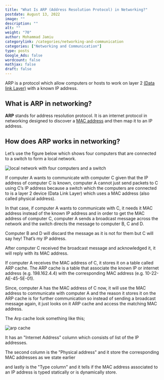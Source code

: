 ```yaml
---
title: "What Is ARP (Address Resolution Protocol) in Networking?"
postdate: August 13, 2022
image: ""
description: ""
alt: ""
weight: "70"
author: Mohammad Jamiu
categorylink: /categories/networking-and-communication
categories: ["Networking and Communication"]
type: posts
Google_Ads: false
wordcount: false
mathjax: false
draft: false
---
```


ARP is a protocol which allow computers or hosts to work on layer 2 <a href="/networking/the-seven-layers-of-the-osi-model-explained/" class="links-to-article">(Data link Layer)</a> with a known IP address.
## What is ARP in networking?

**ARP** stands for address resolution protocol. It is an internet protocol in networking designed to discover a <a href="/networking/what-is-a-mac-address-with-examples/" class="links-to-article">MAC address</a> and then map it to an IP address.

## How does ARP works in networking?

Let’s use the figure below which shows four computers that are connected to a switch to form a local network.

<img loading="lazy" src="/images/arpntwr_1.webp" alt="local network with four computers and a switch">

If computer A wants to communicate with computer C given that the IP address of computer C is known, computer A cannot just send packets to C using C’s IP address because a switch which the computers are connected to is a layer 2 device (Data Link Layer) which uses a MAC address (also called physical address).

In that case, if computer A wants to communicate with C, it needs it MAC address instead of the known IP address and in order to get the MAC address of computer C, computer A sends a broadcast message across the network and the switch directs the message to computer B, C and D.

Computer B and D will discard the message as it is not for them but C will say hey! That’s my IP address.

After computer C received the broadcast message and acknowledged it, it will reply with its MAC address.

If computer A receives the MAC address of C, it stores it on a table called ARP cache. The ARP cache is a table that associate the known IP or internet address (e.g. 198.162.4.4) with the corresponding MAC address (e.g. 10-22-AE-45-5E-01).

Since, computer A has the MAC address of C now, it will use the MAC address to communicate with computer A and the reason it stores it on the ARP cache is for further communication so instead of sending a broadcast message again, it just looks on it ARP cache and access the matching MAC address.

The Arp cache look something like this;

<img loading="lazy" src="/images/arpcache_1.webp" alt="arp cache ">


It has an "Internet Address" column which consists of list of the IP addresses.

The second column is the "Physical address" and it store the corresponding MAC addresses as we state earlier

and lastly is the "Type column" and it tells if the MAC address associated to an IP address is typed statically or is dynamically store.
